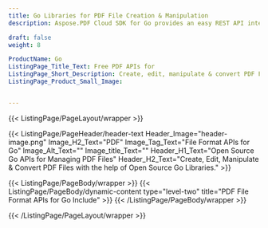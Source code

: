 ```yaml
---
title: Go Libraries for PDF File Creation & Manipulation
description: Aspose.PDF Cloud SDK for Go provides an easy REST API interface to access, edit & convert PDF files on the cloud, without installing any 3rd party software.

draft: false
weight: 8

ProductName: Go
ListingPage_Title_Text: Free PDF APIs for
ListingPage_Short_Description: Create, edit, manipulate & convert PDF Files with the help of open source Go libraries.
ListingPage_Product_Small_Image: 


---
```


{{< ListingPage/PageLayout/wrapper >}}

{{< ListingPage/PageHeader/header-text
Header_Image="header-image.png"
Image_H2_Text="PDF"
Image_Tag_Text="File Format APIs for Go"
Image_Alt_Text=""
Image_title_Text=""
Header_H1_Text="Open Source Go APIs for Managing PDF Files"
Header_H2_Text="Create, Edit, Manipulate & Convert PDF Files with the help of Open Source Go Libraries." >}}

{{< ListingPage/PageBody/wrapper >}}
{{< ListingPage/PageBody/dynamic-content type="level-two" title="PDF File Format APIs for Go Include" >}}
{{< /ListingPage/PageBody/wrapper >}}

{{< /ListingPage/PageLayout/wrapper >}}
